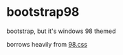 # bootstrap98
bootstrap, but it's windows 98 themed

borrows heavily from [98.css](https://jdan.github.io/98.css/)
